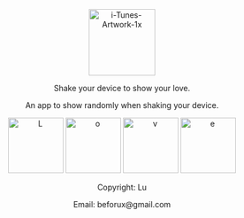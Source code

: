 <center><a href="https://imgbb.com/"><img width="120" height="120" src="https://i.ibb.co/3Sxm9Mr/i-Tunes-Artwork-1x.png" alt="i-Tunes-Artwork-1x" border="0"></a></center>

<center><p>Shake your device to show your love.<p>
<center><p>An app to show randomly when shaking your device.</p></center>

<a href="https://ibb.co/WKvkYW8"><img width="100" src="https://i.ibb.co/vz43Kxy/L.png" alt="L" border="0"></a>
<a href="https://ibb.co/sWQcxmB"><img width="100" src="https://i.ibb.co/nPf4dgW/o.png" alt="o" border="0"></a>
<a href="https://ibb.co/bLWvMg4"><img width="100" src="https://i.ibb.co/mtDyVCn/v.png" alt="v" border="0"></a>
<a href="https://ibb.co/f4dXp1V"><img width="100" src="https://i.ibb.co/ChKw71p/e.png" alt="e" border="0"></a>





<p> Copyright: Lu </p>
<p> Email: beforux@gmail.com </p>


